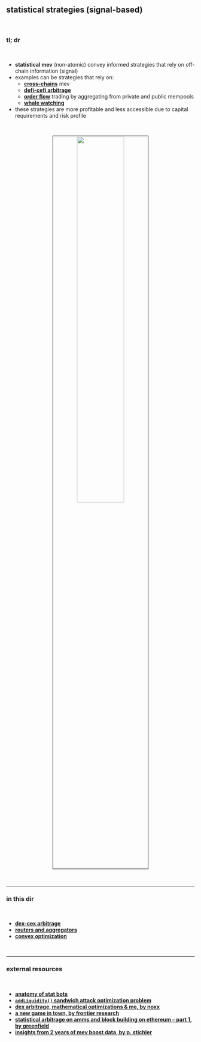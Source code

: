 ## statistical strategies (signal-based)

<br>

### tl; dr

<br>

* **statistical mev** (non-atomic) convey informed strategies that rely on off-chain information (signal)
* examples can be strategies that rely on:
   - **[cross-chains](https://github.com/autistic-symposium/mev-toolkit/tree/main/MEV_searchers/cross_domain_mev)** mev
   - **[defi-cefi arbitrage](dex-cex-arb/)**
   - **[order flow](https://github.com/autistic-symposium/mev-toolkit/tree/main/MEV_searchers/order_flows)** trading by aggregating from private and public mempools
   - **[whale watching](https://github.com/autistic-symposium/mev-toolkit/tree/main/MEV_and_trading/whales)** 
* these strategies are more profitable and less accessible due to capital requirements and risk profile

<br>

<p align="center">
<img src="https://user-images.githubusercontent.com/1130416/219130514-10104aa3-6219-45ff-8f93-e138d4085216.png" width="50%" align="center" style="padding:1px;border:1px solid black;"/>
</p>

<br>

----

### in this dir

<br>

* **[dex-cex arbitrage](dex-cex-arb/)**
* **[routers and aggregators](aggregators)**
* **[convex optimization](convex_optimization)**

<br>

---

### external resources

<br>

* **[anatomy of stat bots](https://github.com/go-outside-labs/mev-toolkit/blob/main/MEV_searchers/bots/stat-arbers.md)**
* **[`addLiquidity()` sandwich attack optimization problem](https://mirror.xyz/0xc19565163aFdEe3783FC970E4Bd0275B11848d34/oTdSfZEBdp9WPCNaKqDKCkuDJ9neR2UISc_5mMjZKYU)**
* **[dex arbitrage, mathematical optimizations & me, by noxx](https://noxx.substack.com/p/dex-arbitrage-mathematical-optimisations)**
* **[a new game in town, by frontier research](https://frontier.tech/a-new-game-in-town)**
* **[statistical arbitrage on amms and block building on ethereum – part 1, by greenfield](https://greenfield.xyz/2024/09/10/statistical-arbitrage-on-amms-and-block-building-on-ethereum-part-1/)**
* **[insights from 2 years of mev boost data, by p. stichler](https://www.youtube.com/watch?v=KcEZHQiopTg)**
